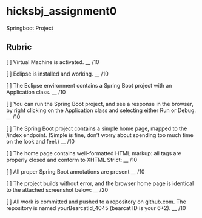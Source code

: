 # hicksbj_assignment0
Springboot Project

## Rubric
[ ] Virtual Machine is activated. __ /10

[ ] Eclipse is installed and working. __ /10

[ ] The Eclipse environment contains a Spring Boot project with an Application class. __ /10

[ ] You can run the Spring Boot project, and see a response in the browser, by right clicking on the
Application class and selecting either Run or Debug. __ /10

[ ] The Spring Boot project contains a simple home page, mapped to the /index endpoint. (Simple is fine,
don’t worry about spending too much time on the look and feel.) __ /10

[ ] The home page contains well-formatted HTML markup: all tags are properly closed and conform to
XHTML Strict: __ /10

[ ] All proper Spring Boot annotations are present __ /10

[ ] The project builds without error, and the browser home page is identical to the attached screenshot
below: __ /20

[ ] All work is committed and pushed to a repository on github.com. The repository is named
yourBearcatId_4045 (bearcat ID is your 6+2). __ /10


